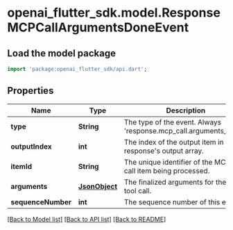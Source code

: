 # openai_flutter_sdk.model.ResponseMCPCallArgumentsDoneEvent

## Load the model package
```dart
import 'package:openai_flutter_sdk/api.dart';
```

## Properties
Name | Type | Description | Notes
------------ | ------------- | ------------- | -------------
**type** | **String** | The type of the event. Always 'response.mcp_call.arguments_done'. | 
**outputIndex** | **int** | The index of the output item in the response's output array. | 
**itemId** | **String** | The unique identifier of the MCP tool call item being processed. | 
**arguments** | [**JsonObject**](.md) | The finalized arguments for the MCP tool call. | 
**sequenceNumber** | **int** | The sequence number of this event. | 

[[Back to Model list]](../README.md#documentation-for-models) [[Back to API list]](../README.md#documentation-for-api-endpoints) [[Back to README]](../README.md)


